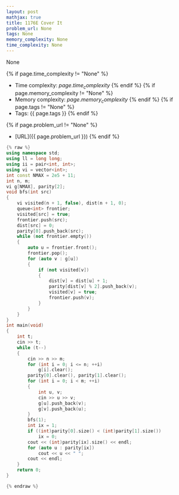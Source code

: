 ```yaml
---
layout: post
mathjax: true
title: 1176E Cover It
problem_url: None
tags: None
memory_complexity: None
time_complexity: None
---
```


None


{% if page.time_complexity != "None" %}
- Time complexity: ${{ page.time_complexity }}$
{% endif %}
{% if page.memory_complexity != "None" %}
- Memory complexity: ${{ page.memory_complexity }}$
{% endif %}
{% if page.tags != "None" %}
- Tags: {{ page.tags }}
{% endif %}

{% if page.problem_url != "None" %}
- [URL]({{ page.problem_url }})
{% endif %}

```cpp
{% raw %}
using namespace std;
using ll = long long;
using ii = pair<int, int>;
using vi = vector<int>;
int const NMAX = 2e5 + 11;
int n, m;
vi g[NMAX], parity[2];
void bfs(int src)
{
    vi visited(n + 1, false), dist(n + 1, 0);
    queue<int> frontier;
    visited[src] = true;
    frontier.push(src);
    dist[src] = 0;
    parity[0].push_back(src);
    while (not frontier.empty())
    {
        auto u = frontier.front();
        frontier.pop();
        for (auto v : g[u])
        {
            if (not visited[v])
            {
                dist[v] = dist[u] + 1;
                parity[dist[v] % 2].push_back(v);
                visited[v] = true;
                frontier.push(v);
            }
        }
    }
}
int main(void)
{
    int t;
    cin >> t;
    while (t--)
    {
        cin >> n >> m;
        for (int i = 0; i <= n; ++i)
            g[i].clear();
        parity[0].clear(), parity[1].clear();
        for (int i = 0; i < m; ++i)
        {
            int u, v;
            cin >> u >> v;
            g[u].push_back(v);
            g[v].push_back(u);
        }
        bfs(1);
        int ix = 1;
        if ((int)parity[0].size() < (int)parity[1].size())
            ix = 0;
        cout << (int)parity[ix].size() << endl;
        for (auto u : parity[ix])
            cout << u << " ";
        cout << endl;
    }
    return 0;
}

{% endraw %}
```